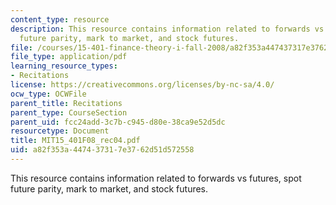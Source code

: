 ```yaml
---
content_type: resource
description: This resource contains information related to forwards vs futures, spot
  future parity, mark to market, and stock futures.
file: /courses/15-401-finance-theory-i-fall-2008/a82f353a447437317e3762d51d572558_MIT15_401F08_rec04.pdf
file_type: application/pdf
learning_resource_types:
- Recitations
license: https://creativecommons.org/licenses/by-nc-sa/4.0/
ocw_type: OCWFile
parent_title: Recitations
parent_type: CourseSection
parent_uid: fcc24add-3c7b-c945-d80e-38ca9e52d5dc
resourcetype: Document
title: MIT15_401F08_rec04.pdf
uid: a82f353a-4474-3731-7e37-62d51d572558
---
```

This resource contains information related to forwards vs futures, spot future parity, mark to market, and stock futures.